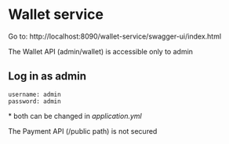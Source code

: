 <h1> Wallet service </h1>

Go to: http://localhost:8090/wallet-service/swagger-ui/index.html

The Wallet API (admin/wallet) is accessible only to admin
<h2>Log in as admin</h2>

    username: admin
    password: admin

\* both can be changed in <i>application.yml</i>

The Payment API (/public path) is not secured